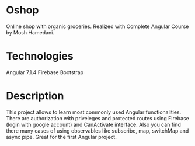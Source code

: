 # Oshop
Online shop with organic groceries. Realized with Complete Angular Course by Mosh Hamedani.

# Technologies
Angular 7.1.4
Firebase
Bootstrap


# Description
This project allows to learn most commonly used Angular functionalities. There are authorization with priveleges and protected routes using Firebase (login with google account) and CanActivate interface. Also you can find there many cases of using observables like subscribe, map, switchMap and async pipe. Great for the first Angular project. 
